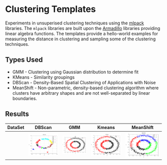 # Clustering Templates
Experiments in unsuperised clustering techniques using the
[mlpack](https://en.wikipedia.org/wiki/Mlpack) libraries.  The `mlpack` libraries are
built upon the [Armadillo](https://en.wikipedia.org/wiki/Armadillo_%28C%2B%2B_library%29) libraries
providing linear algebra functions.  The templates provide a hello-world
examples for measuring the distance in clustering and sampling some of the 
clustering techniques.

## Types Used
- GMM - Clustering using Gaussian distribution to determine fit
- KMeans - Similarity groupings
- DBScan - Density-Based Spatial Clustering of Applications with Noise
- MeanShift - Non-parametric, density-based clustering algorithm where clusters have arbitrary shapes and are not well-separated by linear boundaries.

## Results

| DataSet|DBScan |GMM|              Kmeans              |MeanShift|
|:-------------:|:--:|:--:|:--------------------------------:|:--:|
| |![](doc/dataset0.csv-dbscan.png)|![](doc/dataset0.csv-gmm.png)| ![](doc/dataset0.csv-kmeans.png) |![](doc/dataset0.csv-mean-shift.png)

